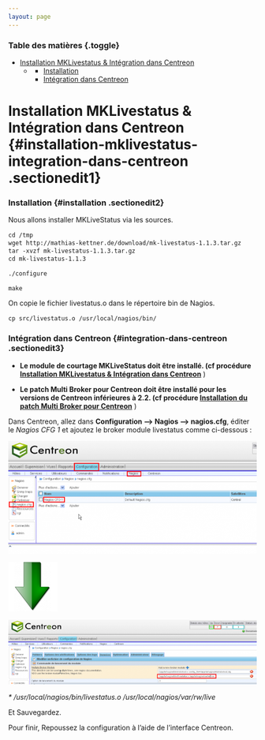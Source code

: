 ```yaml
---
layout: page
---
```


### Table des matières {.toggle}

-   [Installation MKLivestatus & Intégration dans
    Centreon](mklivestatus-install-integration-centreon.html#installation-mklivestatus-integration-dans-centreon)
    -   -   [Installation](mklivestatus-install-integration-centreon.html#installation)
        -   [Intégration dans
            Centreon](mklivestatus-install-integration-centreon.html#integration-dans-centreon)

Installation MKLivestatus & Intégration dans Centreon {#installation-mklivestatus-integration-dans-centreon .sectionedit1}
=====================================================

### Installation {#installation .sectionedit2}

Nous allons installer MKLiveStatus via les sources.

~~~ {.code .bash}
cd /tmp
wget http://mathias-kettner.de/download/mk-livestatus-1.1.3.tar.gz
tar -xvzf mk-livestatus-1.1.3.tar.gz
cd mk-livestatus-1.1.3
~~~

~~~ {.code .bash}
./configure
~~~

~~~ {.code .bash}
make
~~~

On copie le fichier livestatus.o dans le répertoire bin de Nagios.

~~~ {.code .bash}
cp src/livestatus.o /usr/local/nagios/bin/
~~~

### Intégration dans Centreon {#integration-dans-centreon .sectionedit3}

-   **Le module de courtage MKLiveStatus doit être installé. (cf
    procédure [Installation MKLivestatus & Intégration dans
    Centreon](../../../centreon/mklivestatus-install-integration-centreon.html "centreon:mklivestatus-install-integration-centreon")**
    )

-   **Le patch Multi Broker pour Centreon doit être installé pour les
    versions de Centreon inférieures à 2.2. (cf procédure [Installation
    du patch Multi Broker pour
    Centreon](../../../centreon/multi-broker-patch-install.html "centreon:multi-broker-patch-install")**
    )

Dans Centreon, allez dans **Configuration –\> Nagios –\> nagios.cfg**,
éditer le *Nagios CFG 1* et ajoutez le broker module livestatus comme
ci-dessous :

[![](../../../assets/media/powered/centreon/config_centreon_multi-broker1-1.png@w=700)](../../../_detail/powered/centreon/config_centreon_multi-broker1-1.png@id=centreon%253Amklivestatus-install-integration-centreon.html "powered:centreon:config_centreon_multi-broker1-1.png")

[![](../../../assets/media/powered/centreon/fleche_bas_vert.png@w=100)](../../../_detail/powered/centreon/fleche_bas_vert.png@id=centreon%253Amklivestatus-install-integration-centreon.html "powered:centreon:fleche_bas_vert.png")

[![](../../../assets/media/powered/centreon/config_centreon_multi-broker3-1.png@w=700)](../../../_detail/powered/centreon/config_centreon_multi-broker3-1.png@id=centreon%253Amklivestatus-install-integration-centreon.html "powered:centreon:config_centreon_multi-broker3-1.png")

*\* /usr/local/nagios/bin/livestatus.o /usr/local/nagios/var/rw/live*

Et Sauvegardez.

Pour finir, Repoussez la configuration à l’aide de l’interface Centreon.
